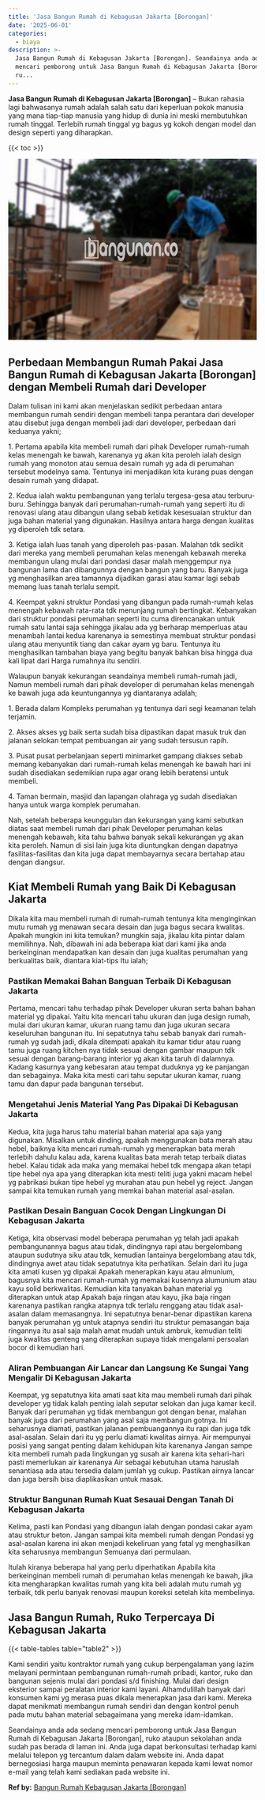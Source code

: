 ```yaml
---
title: 'Jasa Bangun Rumah di Kebagusan Jakarta [Borongan]'
date: '2025-06-01'
categories:
  - biaya
description: >-
  Jasa Bangun Rumah di Kebagusan Jakarta [Borongan]. Seandainya anda ada sedang
  mencari pemborong untuk Jasa Bangun Rumah di Kebagusan Jakarta [Borongan],
  ru...
---
```


**Jasa Bangun Rumah di Kebagusan Jakarta \[Borongan\]** – Bukan rahasia lagi bahwasanya rumah adalah salah satu dari keperluan pokok manusia yang mana tiap-tiap manusia yang hidup di dunia ini meski membutuhkan rumah tinggal. Terlebih rumah tinggal yg bagus yg kokoh dengan model dan design seperti yang diharapkan.

{{< toc >}}

![Jasa Bangun Rumah di Kebagusan Jakarta [Borongan]](/images/borong-bangunan-12.png)

## Perbedaan Membangun Rumah Pakai Jasa Bangun Rumah di Kebagusan Jakarta \[Borongan\] dengan Membeli Rumah dari Developer

Dalam tulisan ini kami akan menjelaskan sedikit perbedaan antara membangun rumah sendiri dengan membeli tanpa perantara dari developer atau disebut juga dengan membeli jadi dari developer, perbedaan dari keduanya yakni;

1\. Pertama apabila kita membeli rumah dari pihak Developer rumah-rumah kelas menengah ke bawah, karenanya yg akan kita peroleh ialah design rumah yang monoton atau semua desain rumah yg ada di perumahan tersebut modelnya sama. Tentunya ini menjadikan kita kurang puas dengan desain rumah yang didapat.

2\. Kedua ialah waktu pembangunan yang terlalu tergesa-gesa atau terburu-buru. Sehingga banyak dari perumahan-rumah-rumah yang seperti itu di renovasi ulang atau dibangun ulang sebab ketidak kesesuaian struktur dan juga bahan material yang digunakan. Hasilnya antara harga dengan kualitas yg diperoleh tdk setara.

3\. Ketiga ialah luas tanah yang diperoleh pas-pasan. Malahan tdk sedikit dari mereka yang membeli perumahan kelas menengah kebawah mereka membangun ulang mulai dari pondasi dasar malah menggempur nya bangunan lama dan dibangunnya dengan bangun yang baru. Banyak juga yg menghasilkan area tamannya dijadikan garasi atau kamar lagi sebab memang luas tanah terlalu sempit.

4\. Keempat yakni struktur Pondasi yang dibangun pada rumah-rumah kelas menengah kebawah rata-rata tdk menunjang rumah bertingkat. Kebanyakan dari struktur pondasi perumahan seperti itu cuma direncanakan untuk rumah satu lantai saja sehingga jikalau ada yg berharap memperluas atau menambah lantai kedua karenanya ia semestinya membuat struktur pondasi ulang atau menyuntik tiang dan cakar ayam yg baru. Tentunya itu menghasilkan tambahan biaya yang begitu banyak bahkan bisa hingga dua kali lipat dari Harga rumahnya itu sendiri.

Walaupun banyak kekurangan seandainya membeli rumah-rumah jadi, Namun membeli rumah dari pihak developer di perumahan kelas menengah ke bawah juga ada keuntungannya yg diantaranya adalah;

1\. Berada dalam Kompleks perumahan yg tentunya dari segi keamanan telah terjamin.

2\. Akses akses yg baik serta sudah bisa dipastikan dapat masuk truk dan jalanan selokan tempat pembuangan air yang sudah tersusun rapih.

3\. Pusat pusat perbelanjaan seperti minimarket gampang diakses sebab memang kebanyakan dari rumah-rumah kelas menengah ke bawah hari ini sudah disediakan sedemikian rupa agar orang lebih beratensi untuk membeli.

4\. Taman bermain, masjid dan lapangan olahraga yg sudah disediakan hanya untuk warga komplek perumahan.

Nah, setelah beberapa keunggulan dan kekurangan yang kami sebutkan diatas saat membeli rumah dari pihak Developer perumahan kelas menengah kebawah, kita tahu bahwa banyak sekali kekurangan yg akan kita peroleh. Namun di sisi lain juga kita diuntungkan dengan dapatnya fasilitas-fasilitas dan kita juga dapat membayarnya secara bertahap atau dengan diangsur.

## Kiat Membeli Rumah yang Baik Di Kebagusan Jakarta

Dikala kita mau membeli rumah di rumah-rumah tentunya kita menginginkan mutu rumah yg menawan secara desain dan juga bagus secara kwalitas. Apakah mungkin ini kita temukan? mungkin saja, jikalau kita pintar dalam memilihnya. Nah, dibawah ini ada beberapa kiat dari kami jika anda berkeinginan mendapatkan kan desain dan juga kualitas perumahan yang berkualitas baik, diantara kiat-tips Itu ialah;

### Pastikan Memakai Bahan Banguan Terbaik Di Kebagusan Jakarta

Pertama, mencari tahu terhadap pihak Developer ukuran serta bahan bahan material yg dipakai. Yaitu kita mencari tahu ukuran dan juga design rumah, mulai dari ukuran kamar, ukuran ruang tamu dan juga ukuran secara keseluruhan bangunan itu. Ini sepatutnya tahu sebab banyak dari rumah-rumah yg sudah jadi, dikala ditempati apakah itu kamar tidur atau ruang tamu juga ruang kitchen nya tidak sesuai dengan gambar maupun tdk sesuai dengan barang-barang interior yg akan kita taruh di dalamnya. Kadang kasurnya yang kebesaran atau tempat duduknya yg ke panjangan dan sebagainya. Maka kita mesti cari tahu seputar ukuran kamar, ruang tamu dan dapur pada bangunan tersebut.

### Mengetahui Jenis Material Yang Pas Dipakai Di Kebagusan Jakarta

Kedua, kita juga harus tahu material bahan material apa saja yang digunakan. Misalkan untuk dinding, apakah menggunakan bata merah atau hebel, baiknya kita mencari rumah-rumah yg menerapkan bata merah terlebih dahulu kalau ada, karena kualitas bata merah tetap terbaik diatas hebel. Kalau tidak ada maka yang memakai hebel tdk mengapa akan tetapi tipe hebel nya apa yang diterapkan kita mesti teliti juga yakni macam hebel yg pabrikasi bukan tipe hebel yg murahan atau pun hebel yg reject. Jangan sampai kita temukan rumah yang memkai bahan material asal-asalan.

### Pastikan Desain Banguan Cocok Dengan Lingkungan Di Kebagusan Jakarta

Ketiga, kita observasi model beberapa perumahan yg telah jadi apakah pembangunannya bagus atau tidak, dindingnya rapi atau bergelombang ataupun sudutnya siku atau tdk, kemudian lantainya bergelombang atau tdk, dindingnya awet atau tidak sepatutnya kita perhatikan. Selain dari itu juga kita amati kusen yg dipakai Apakah menerapkan kayu atau almunium, bagusnya kita mencari rumah-rumah yg memakai kusennya alumunium atau kayu solid berkwalitas. Kemudian kita tanyakan bahan material yg diterapkan untuk atap Apakah baja ringan atau kayu, jika baja ringan karenanya pastikan rangka atapnya tdk terlalu renggang atau tidak asal-asalan dalam memasangnya. Ini sepatutnya benar-benar dipastikan karena banyak perumahan yg untuk atapnya sendiri itu struktur pemasangan baja ringannya itu asal saja malah amat mudah untuk ambruk, kemudian teliti juga kwalitas genteng yang diterapkan supaya tidak mengalami persoalan bocor di kemudian hari.

### Aliran Pembuangan Air Lancar dan Langsung Ke Sungai Yang Mengalir Di Kebagusan Jakarta

Keempat, yg sepatutnya kita amati saat kita mau membeli rumah dari pihak developer yg tidak kalah penting ialah seputar selokan dan juga kamar kecil. Banyak dari perumahan yg tidak membangun got dengan benar, malahan banyak juga dari perumahan yang asal saja membangun gotnya. Ini seharusnya diamati, pastikan jalanan pembuangannya itu rapi dan juga tdk asal-asalan. Selain dari itu yg perlu diamati kwalitas airnya. Air mempunyai posisi yang sangat penting dalam kehidupan kita karenanya Jangan sampe kita membeli rumah pada lingkungan yg susah air karena kita sehari-hari pasti memerlukan air karenanya Air sebagai kebutuhan utama haruslah senantiasa ada atau tersedia dalam jumlah yg cukup. Pastikan airnya lancar dan juga bersih bisa diaplikasikan untuk masak.

### Struktur Bangunan Rumah Kuat Sesauai Dengan Tanah Di Kebagusan Jakarta

Kelima, pasti kan Pondasi yang dibangun ialah dengan pondasi cakar ayam atau struktur beton. Jangan sampai kita membeli rumah dengan Pondasi yg asal-asalan karena ini akan menjadi kekeliruan yang fatal yg menghasilkan kita seharusnya membangun Semuanya dari permulaan.

Itulah kiranya beberapa hal yang perlu diperhatikan Apabila kita berkeinginan membeli rumah di perumahan kelas menengah ke bawah, jika kita mengharapkan kwalitas rumah yang kita beli adalah mutu rumah yg terbaik, tdk perlu banyak renovasi maupun koreksi setelah kita membelinya.

## Jasa Bangun Rumah, Ruko Terpercaya Di Kebagusan Jakarta

{{< table-tables table="table2" >}}

Kami sendiri yaitu kontraktor rumah yang cukup berpengalaman yang lazim melayani permintaan pembangunan rumah-rumah pribadi, kantor, ruko dan bangunan sejenis mulai dari pondasi s/d finishing. Mulai dari design eksterior sampai peralatan interior kami layani. Alhamdulillah banyak dari konsumen kami yg merasa puas dikala menerapkan jasa dari kami. Mereka dapat menikmati membangun rumah sendiri dan dengan kontrol penuh pada mutu bahan material sebagaimana yang mereka idam-idamkan.

Seandainya anda ada sedang mencari pemborong untuk Jasa Bangun Rumah di Kebagusan Jakarta \[Borongan\], ruko ataupun sekolahan anda sudah pas berada di laman ini. Anda juga dapat berkonsultasi terhadap kami melalui telepon yg tercantum dalam dalam website ini. Anda dapat bernegosiasi harga maupun meminta penawaran kepada kami lewat nomor e-mail yang telah kami sediakan pada website ini.

**Ref by:** [Bangun Rumah Kebagusan Jakarta [Borongan]](https://id.wikipedia.org/wiki/Bangun)
